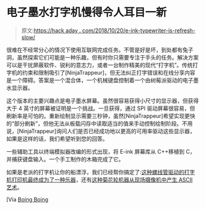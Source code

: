 # 电子墨水打字机慢得令人耳目一新

> 原文:[https://hack aday . com/2018/10/20/e-ink-typewriter-is-refresh-slow/](https://hackaday.com/2018/10/20/e-ink-typewriter-is-refreshingly-slow/)

很难在不经常分心的情况下使用互联网完成任务。不管是好是坏，到处都有兔子洞，虽然探索它们可能是一种乐趣，但有时你只需要专注于手头的任务。解决方案可以是干扰屏蔽软件、锐利的意志力，或者一台制作精美的现代“打字机”。传统打字机的约束和限制吸引了[NinjaTrappeur]，但无法纠正打字错误和在线分享内容是一个障碍。答案是一个混合体，一个机械键盘控制着一个由树莓派驱动的电子墨水显示器。

这个版本的主要兴趣点是电子墨水屏幕。虽然很容易获得小尺寸的显示器，但获得大于 4 英寸的屏幕被证明是一个挑战。一旦获得，通过 SPI 驱动屏幕很容易，但刷新率是可怕的。重新绘制显示需要三秒钟，虽然[NinjaTrappeur]希望实现更快的“部分刷新”，但他无法从板载闪存中读取适当的值来手动控制绘制阶段。不用说，[NinjaTrappeur]询问人们是否已经成功地以更高的可用率驱动这些显示器，如果是这样的话，我们希望听到您的回答。

一些辅助工具以终端模拟器改编的形式出现，将 E-ink 屏幕库从 C++移植到 C，并捕获键盘输入。一个手工制作的木箱完成了它。

如果是老派的打字机让你的船漂浮，我们已经帮你搞定了:[这种螺线管驱动的打字机打印机最终成为了一种乐器](https://hackaday.com/2015/06/27/typewriter-types-plays-music/)，还有[这种菊花轮机器从现场摄像机中产生 ASCII 艺术](https://hackaday.com/2015/04/21/ascii-art-with-pure-data-and-a-typewriter/)。

[Via [Boing Boing](https://boingboing.net/2018/10/18/how-to-make-your-own-distracti.html)